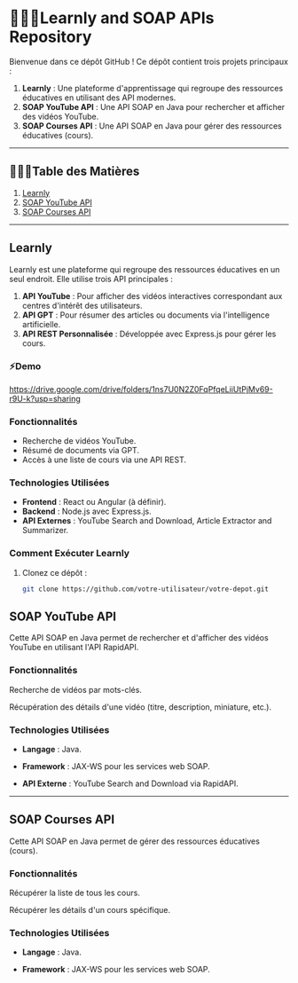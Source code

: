 # 👨🏼‍🎓Learnly and SOAP APIs Repository

Bienvenue dans ce dépôt GitHub ! Ce dépôt contient trois projets principaux :

1. **Learnly** : Une plateforme d'apprentissage qui regroupe des ressources éducatives en utilisant des API modernes.
2. **SOAP YouTube API** : Une API SOAP en Java pour rechercher et afficher des vidéos YouTube.
3. **SOAP Courses API** : Une API SOAP en Java pour gérer des ressources éducatives (cours).

---

## 👨🏼‍🏫Table des Matières

1. [Learnly](#learnly)
2. [SOAP YouTube API](#soap-youtube-api)
3. [SOAP Courses API](#soap-courses-api)

---

## Learnly

Learnly est une plateforme qui regroupe des ressources éducatives en un seul endroit. Elle utilise trois API principales :

1. **API YouTube** : Pour afficher des vidéos interactives correspondant aux centres d'intérêt des utilisateurs.
2. **API GPT** : Pour résumer des articles ou documents via l'intelligence artificielle.
3. **API REST Personnalisée** : Développée avec Express.js pour gérer les cours.

### ⚡Demo

https://drive.google.com/drive/folders/1ns7U0N2Z0FqPfqeLiiUtPjMv69-r9U-k?usp=sharing

### Fonctionnalités

- Recherche de vidéos YouTube.
- Résumé de documents via GPT.
- Accès à une liste de cours via une API REST.

### Technologies Utilisées

- **Frontend** : React ou Angular (à définir).
- **Backend** : Node.js avec Express.js.
- **API Externes** : YouTube Search and Download, Article Extractor and Summarizer.

### Comment Exécuter Learnly

1. Clonez ce dépôt :
   ```bash
   git clone https://github.com/votre-utilisateur/votre-depot.git


## SOAP YouTube API
Cette API SOAP en Java permet de rechercher et d'afficher des vidéos YouTube en utilisant l'API RapidAPI.

### Fonctionnalités
Recherche de vidéos par mots-clés.

Récupération des détails d'une vidéo (titre, description, miniature, etc.).

### Technologies Utilisées
- **Langage** : Java.

- **Framework** : JAX-WS pour les services web SOAP.

- **API Externe** : YouTube Search and Download via RapidAPI.

---

## SOAP Courses API
Cette API SOAP en Java permet de gérer des ressources éducatives (cours).

### Fonctionnalités
Récupérer la liste de tous les cours.

Récupérer les détails d'un cours spécifique.

### Technologies Utilisées
- **Langage** : Java.

- **Framework** : JAX-WS pour les services web SOAP.
